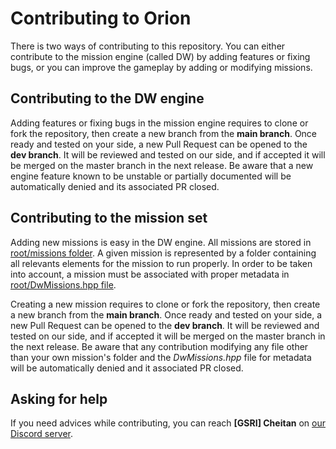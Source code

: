 # Contributing to Orion

There is two ways of contributing to this repository. You can either contribute to the mission engine (called DW) by adding features or fixing bugs, or you can improve the gameplay by adding or modifying missions.

## Contributing to the DW engine

Adding features or fixing bugs in the mission engine requires to clone or fork the repository, then create a new branch from the **main branch**. Once ready and tested on your side, a new Pull Request can be opened to the **dev branch**. It will be reviewed and tested on our side, and if accepted it will be merged on the master branch in the next release. Be aware that a new engine feature known to be unstable or partially documented will be automatically denied and its associated PR closed.

## Contributing to the mission set

Adding new missions is easy in the DW engine. All missions are stored in [root/missions folder](https://github.com/team-gsri/Orion/tree/master/missions). A given mission is represented by a folder containing all relevants elements for the mission to run properly. In order to be taken into account, a mission must be associated with proper metadata in [root/DwMissions.hpp file](https://github.com/team-gsri/Orion/blob/master/DwMissions.hpp).

Creating a new mission requires to clone or fork the repository, then create a new branch from the **main branch**. Once ready and tested on your side, a new Pull Request can be opened to the **dev branch**. It will be reviewed and tested on our side, and if accepted it will be merged on the master branch in the next release. Be aware that any contribution modifying any file other than your own mission's folder and the _DwMissions.hpp_ file for metadata will be automatically denied and it associated PR closed.

## Asking for help

If you need advices while contributing, you can reach **\[GSRI] Cheitan** on [our Discord server](https://discord.gg/bhMn4jd).